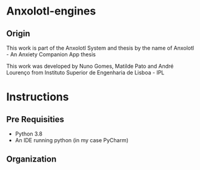 # Anxolotl-engines
## Origin

This work is part of the Anxolotl System and thesis by the name of
Anxolotl - An Anxiety Companion App thesis

This work was developed by Nuno Gomes, Matilde Pato and André Lourenço from Instituto Superior de Engenharia de Lisboa - IPL

# Instructions

## Pre Requisities

- Python 3.8
- An IDE running python (in my case PyCharm)

## Organization
